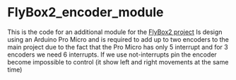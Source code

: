 # FlyBox2_encoder_module

This is the code for an additional module for the [FlyBox2 project](https://github.com/mancio/FlyBox2)
Is design using an Arduino Pro Micro and is required to add up to two encoders to the main project due 
to the fact that the Pro Micro has only 5 interrupt and for 3 encoders we need 6 interrupts.
If we use not-interrupts pin the encoder become impossible to control (it show left and right movements at
the same time)